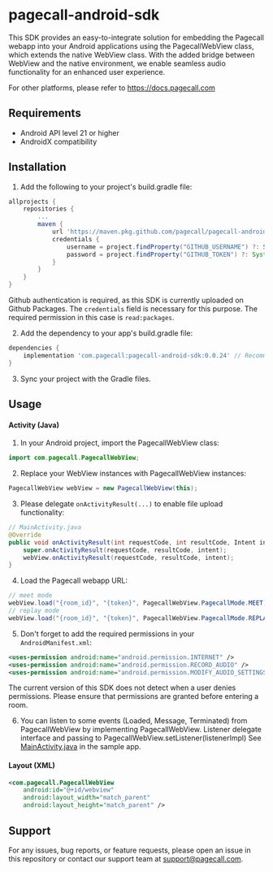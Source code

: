 # pagecall-android-sdk

This SDK provides an easy-to-integrate solution for embedding the Pagecall webapp into your Android applications using the PagecallWebView class, which extends the native WebView class. With the added bridge between WebView and the native environment, we enable seamless audio functionality for an enhanced user experience.

For other platforms, please refer to https://docs.pagecall.com

## Requirements

- Android API level 21 or higher
- AndroidX compatibility

## Installation

1. Add the following to your project's build.gradle file:
```gradle
allprojects {
    repositories {
        ...
        maven {
            url 'https://maven.pkg.github.com/pagecall/pagecall-android-sdk'
            credentials {
                username = project.findProperty("GITHUB_USERNAME") ?: System.getenv("GITHUB_USERNAME")
                password = project.findProperty("GITHUB_TOKEN") ?: System.getenv("GITHUB_TOKEN")
            }
        }
    }
}
```

Github authentication is required, as this SDK is currently uploaded on Github Packages.
The `credentials` field is necessary for this purpose. The required permission in this case is `read:packages`.

2. Add the dependency to your app's build.gradle file:
```gradle
dependencies {
    implementation 'com.pagecall:pagecall-android-sdk:0.0.24' // Recommended to use the latest
}
```
3. Sync your project with the Gradle files.

## Usage

#### Activity (Java)

1. In your Android project, import the PagecallWebView class:
```java
import com.pagecall.PagecallWebView;
```
2. Replace your WebView instances with PagecallWebView instances:
```java
PagecallWebView webView = new PagecallWebView(this);
```
3. Please delegate `onActivityResult(...)` to enable file upload functionality:
```java
// MainActivity.java
@Override
public void onActivityResult(int requestCode, int resultCode, Intent intent) {
    super.onActivityResult(requestCode, resultCode, intent);
    webView.onActivityResult(requestCode, resultCode, intent);
}

```
4. Load the Pagecall webapp URL:
```java
// meet mode
webView.load("{room_id}", "{token}", PagecallWebView.PagecallMode.MEET);
// replay mode
webView.load("{room_id}", "{token}", PagecallWebView.PagecallMode.REPLAY);
```
5. Don't forget to add the required permissions in your `AndroidManifest.xml`:
```xml
<uses-permission android:name="android.permission.INTERNET" />
<uses-permission android:name="android.permission.RECORD_AUDIO" />
<uses-permission android:name="android.permission.MODIFY_AUDIO_SETTINGS" />
```
The current version of this SDK does not detect when a user denies permissions. Please ensure that permissions are granted before entering a room.

6. You can listen to some events (Loaded, Message, Terminated) from PagecallWebView by implementing PagecallWebView. Listener delegate interface and passing to PagecallWebView.setListener(listenerImpl) See [MainActivity.java](/sample/src/main/java/com/pagecall/sample/MainActivity.java) in the sample app.

#### Layout (XML)

```xml
<com.pagecall.PagecallWebView
    android:id="@+id/webview"
    android:layout_width="match_parent"
    android:layout_height="match_parent" />
```

## Support

For any issues, bug reports, or feature requests, please open an issue in this repository or contact our support team at support@pagecall.com.
